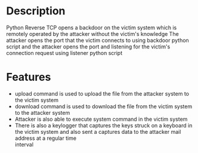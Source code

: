 # Description
Python Reverse TCP opens a backdoor on the victim system which is remotely operated by the attacker without the victim's knowledge
The attacker opens the port that the victim connects to using backdoor python script and the attacker opens the port and listening for the victim's connection request using listener python script

# Features
* upload command is used to upload the file from the attacker system to the victim system
* download command is used to download the file from the victim system to the attacker system
* Attacker is also able to execute system command in the victim system
* There is also a keylogger that captures the keys struck on a keyboard in the victim system and also sent a captures data to the attacker mail address at a regular time   
  interval
